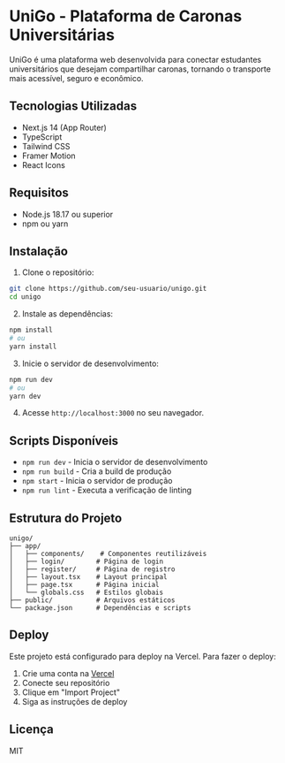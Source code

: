 # UniGo - Plataforma de Caronas Universitárias

UniGo é uma plataforma web desenvolvida para conectar estudantes universitários que desejam compartilhar caronas, tornando o transporte mais acessível, seguro e econômico.

## Tecnologias Utilizadas

- Next.js 14 (App Router)
- TypeScript
- Tailwind CSS
- Framer Motion
- React Icons

## Requisitos

- Node.js 18.17 ou superior
- npm ou yarn

## Instalação

1. Clone o repositório:
```bash
git clone https://github.com/seu-usuario/unigo.git
cd unigo
```

2. Instale as dependências:
```bash
npm install
# ou
yarn install
```

3. Inicie o servidor de desenvolvimento:
```bash
npm run dev
# ou
yarn dev
```

4. Acesse `http://localhost:3000` no seu navegador.

## Scripts Disponíveis

- `npm run dev` - Inicia o servidor de desenvolvimento
- `npm run build` - Cria a build de produção
- `npm start` - Inicia o servidor de produção
- `npm run lint` - Executa a verificação de linting

## Estrutura do Projeto

```
unigo/
├── app/
│   ├── components/    # Componentes reutilizáveis
│   ├── login/        # Página de login
│   ├── register/     # Página de registro
│   ├── layout.tsx    # Layout principal
│   ├── page.tsx      # Página inicial
│   └── globals.css   # Estilos globais
├── public/           # Arquivos estáticos
└── package.json      # Dependências e scripts
```

## Deploy

Este projeto está configurado para deploy na Vercel. Para fazer o deploy:

1. Crie uma conta na [Vercel](https://vercel.com)
2. Conecte seu repositório
3. Clique em "Import Project"
4. Siga as instruções de deploy

## Licença

MIT
